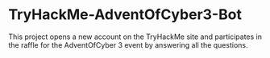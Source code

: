 # TryHackMe-AdventOfCyber3-Bot
This project opens a new account on the TryHackMe site and participates in the raffle for the AdventOfCyber 3 event by answering all the questions.
